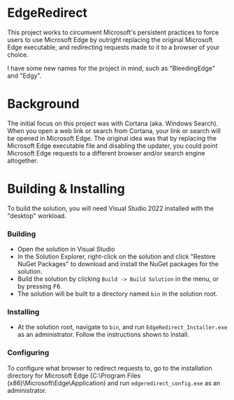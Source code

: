 # EdgeRedirect

This project works to circumvent Microsoft's persistent practices to force users to use Microsoft Edge by outright replacing the original Microsoft Edge executable, and redirecting requests made to it to a browser of your choice.

I have some new names for the project in mind, such as "BleedingEdge" and "Edgy".

# Background
The initial focus on this project was with Cortana (aka. Windows Search). When you open a web link or search from Cortana, your link or search will be opened in Microsoft Edge. The original idea was that by replacing the Microsoft Edge executable file and disabling the updater, you could point Microsoft Edge requests to a different browser and/or search engine altogether.

# Building & Installing
To build the solution, you will need Visual Studio 2022 installed with the "desktop" workload.
### Building
- Open the solution in Visual Studio
- In the Solution Explorer, right-click on the solution and click "Restore NuGet Packages" to download and install the NuGet packages for the solution.
- Build the solution by clicking `Build -> Build Solution` in the menu, or by pressing <kbd>F6</kbd>.
- The solution will be built to a directory named `bin` in the solution root.
### Installing
- At the solution root, navigate to `bin`, and run `EdgeRedirect_Installer.exe` as an administrator. Follow the instructions shown to install.
### Configuring
To configure what browser to redirect requests to, go to the installation directory for Microsoft Edge (C:\Program Files (x86)\Microsoft\Edge\Application) and run `edgeredirect_config.exe` as an administrator.
